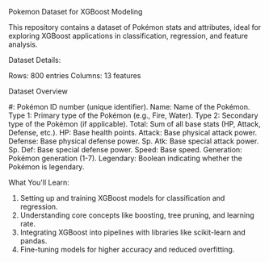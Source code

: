 Pokemon Dataset for XGBoost Modeling

This repository contains a dataset of Pokémon stats and attributes, ideal for exploring XGBoost applications in classification, regression, and feature analysis.

Dataset Details:

Rows: 800 entries
Columns: 13 features

Dataset Overview

#: Pokémon ID number (unique identifier).
Name: Name of the Pokémon.
Type 1: Primary type of the Pokémon (e.g., Fire, Water).
Type 2: Secondary type of the Pokémon (if applicable).
Total: Sum of all base stats (HP, Attack, Defense, etc.).
HP: Base health points.
Attack: Base physical attack power.
Defense: Base physical defense power.
Sp. Atk: Base special attack power.
Sp. Def: Base special defense power.
Speed: Base speed.
Generation: Pokémon generation (1-7).
Legendary: Boolean indicating whether the Pokémon is legendary.

What You'll Learn:

1. Setting up and training XGBoost models for classification and regression.
2. Understanding core concepts like boosting, tree pruning, and learning rate.
3. Integrating XGBoost into pipelines with libraries like scikit-learn and pandas.
4. Fine-tuning models for higher accuracy and reduced overfitting.
